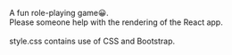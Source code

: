 <p>A fun role-playing game😀.
<br>Please someone help with the rendering of the React app.</br>
<br>style.css contains use of CSS and Bootstrap.</br>
<br></br>
</p>


